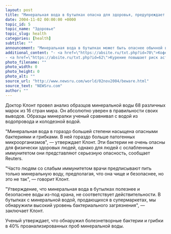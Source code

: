 ```yaml
---
layout: post
title: "Минеральная вода в бутылках опасна для здоровья, предупреждает ученый"
date: 2004-11-02 00:00:00 +0000
topic_id: 5
topic_name: "Здоровье"
topic_slug: health
categories: [health]
subtitle: ""
announcement: "Минеральная вода в бутылках может быть опаснее обычной воды из-под крана. К такому неожиданному выводу пришел голландский ученый доктор Рокус Клонт."
additional_content: "- <a href=\"https://absite.ru/txt.php?id=70\">Кофе повышает риск возникновения рака у мужчин</a>
- <a href=\"https://absite.ru/txt.php?id=62\">Курение повышает риск астмы на 33%</a>"
photo_filename: ""
photo_width: 0
photo_height: 0
photo_alt: ""
source_url: "http://www.newsru.com/world/02nov2004/beware.html"
source_text: "NEWSru.com"
author: ""
---
```

Доктор Клонт провел анализ образцов минеральной воды 68 различных марок из 16 стран мира. Он абсолютно уверен в правильности своих выводов. Образцы минералки ученый сравнивал с водой из водопровода и колодезной водой.

"Минеральная вода в гораздо большей степени насыщена опасными бактериями и грибками. В ней гораздо больше патогенных микроорганизмов", &mdash; утверждает Клонт. Эти бактерии не очень опасны для физически здоровых людей, однако для людей с ослабленным иммунитетом они представляют серьезную опасность, сообщает Reuters.

"Часто людям со слабым иммунитетом врачи предписывают пить только минеральную воду, предполагая, что она чище и безопаснее, но это не так", &mdash; говорит Клонт.

"Утверждение, что минеральная вода в бутылках полезнее и безопаснее воды из-под крана, не соответствует действительности. В бутылках с минеральной водой, продающихся в супермаркетах, мы обнаружили высокий уровень бактериального загрязнения", &mdash; заключает Клонт.

Ученый утверждает, что обнаружил болезнетворные бактерии и грибки в 40% проанализированных проб минеральной воды.
